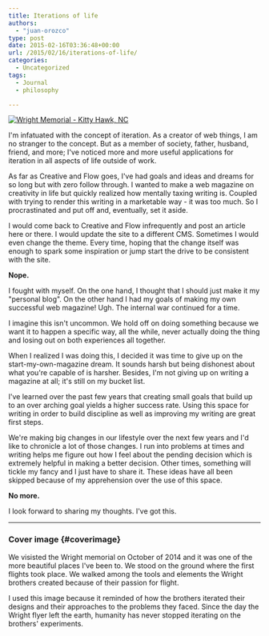```yaml
---
title: Iterations of life
authors: 
  - "juan-orozco"
type: post
date: 2015-02-16T03:36:48+00:00
url: /2015/02/16/iterations-of-life/
categories:
  - Uncategorized
tags:
  - Journal
  - philosophy

---
```

[<img src="https://i0.wp.com/m.creativeandflow.com/images/2015/02/wright_sm.jpg?w=580" alt="Wright Memorial - Kitty Hawk, NC" data-recalc-dims="1" />][1]

I'm infatuated with the concept of iteration. As a creator of web things, I am no stranger to the concept. But as a member of society, father, husband, friend, and more; I've noticed more and more useful applications for iteration in all aspects of life outside of work.

As far as Creative and Flow goes, I've had goals and ideas and dreams for so long but with zero follow through. I wanted to make a web magazine on creativity in life but quickly realized how mentally taxing writing is. Coupled with trying to render this writing in a marketable way - it was too much. So I procrastinated and put off and, eventually, set it aside.

I would come back to Creative and Flow infrequently and post an article here or there. I would update the site to a different CMS. Sometimes I would even change the theme. Every time, hoping that the change itself was enough to spark some inspiration or jump start the drive to be consistent with the site.

**Nope.**

I fought with myself. On the one hand, I thought that I should just make it my "personal blog". On the other hand I had my goals of making my own successful web magazine! Ugh. The internal war continued for a time.

I imagine this isn't uncommon. We hold off on doing something because we want it to happen a specific way, all the while, never actually doing the thing and losing out on both experiences all together.

When I realized I was doing this, I decided it was time to give up on the start-my-own-magazine dream. It sounds harsh but being dishonest about what you're capable of is harsher. Besides, I'm not giving up on writing a magazine at all; it's still on my bucket list.

I've learned over the past few years that creating small goals that build up to an over arching goal yields a higher success rate. Using this space for writing in order to build discipline as well as improving my writing are great first steps.

We're making big changes in our lifestyle over the next few years and I'd like to chronicle a lot of those changes. I run into problems at times and writing helps me figure out how I feel about the pending decision which is extremely helpful in making a better decision. Other times, something will tickle my fancy and I just have to share it. These ideas have all been skipped because of my apprehension over the use of this space.

**No more.**

I look forward to sharing my thoughts. I've got this.

* * *

### Cover image {#coverimage}

We visisted the Wright memorial on October of 2014 and it was one of the more beautiful places I've been to. We stood on the ground where the first flights took place. We walked among the tools and elements the Wright brothers created because of their passion for flight.

I used this image because it reminded of how the brothers iterated their designs and their approaches to the problems they faced. Since the day the Wright flyer left the earth, humanity has never stopped iterating on the brothers' experiments.

 [1]: https://i0.wp.com/m.creativeandflow.com/images/2015/02/wright.jpg